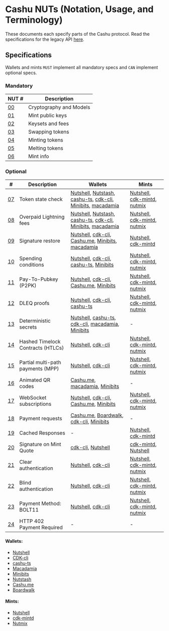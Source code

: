 # Cashu NUTs (Notation, Usage, and Terminology)

These documents each specify parts of the Cashu protocol. Read the specifications for the legacy API [here](https://github.com/cashubtc/nuts/tree/74f26b81b6617db710fa1081eebc0c7203711213).

## Specifications

Wallets and mints `MUST` implement all mandatory specs and `CAN` implement optional specs.

### Mandatory

| NUT #    | Description             |
| -------- | ----------------------- |
| [00][00] | Cryptography and Models |
| [01][01] | Mint public keys        |
| [02][02] | Keysets and fees        |
| [03][03] | Swapping tokens         |
| [04][04] | Minting tokens          |
| [05][05] | Melting tokens          |
| [06][06] | Mint info               |

### Optional

| #        | Description                       | Wallets                                                                            | Mints                                            |
| -------- | --------------------------------- | ---------------------------------------------------------------------------------- | ------------------------------------------------ |
| [07][07] | Token state check                 | [Nutshell][py], [Nutstash][ns], [cashu-ts][ts], [cdk-cli], [Minibits], [macadamia] | [Nutshell][py], [cdk-mintd], [nutmix]            |
| [08][08] | Overpaid Lightning fees           | [Nutshell][py], [Nutstash][ns], [cashu-ts][ts], [cdk-cli], [Minibits], [macadamia] | [Nutshell][py], [cdk-mintd], [nutmix]            |
| [09][09] | Signature restore                 | [Nutshell][py], [cdk-cli], [Cashu.me][cashume], [Minibits], [macadamia]            | [Nutshell][py], [cdk-mintd]                      |
| [10][10] | Spending conditions               | [Nutshell][py], [cdk-cli], [cashu-ts][ts], [Minibits]                              | [Nutshell][py], [cdk-mintd], [nutmix]            |
| [11][11] | Pay-To-Pubkey (P2PK)              | [Nutshell][py], [cdk-cli], [Cashu.me][cashume], [Minibits]                         | [Nutshell][py], [cdk-mintd], [nutmix]            |
| [12][12] | DLEQ proofs                       | [Nutshell][py], [cdk-cli], [cashu-ts][ts]                                          | [Nutshell][py], [cdk-mintd], [nutmix]            |
| [13][13] | Deterministic secrets             | [Nutshell][py], [cashu-ts][ts], [cdk-cli], [macadamia], [Minibits]                 | -                                                |
| [14][14] | Hashed Timelock Contracts (HTLCs) | [Nutshell][py], [cdk-cli]                                                          | [Nutshell][py], [cdk-mintd], [nutmix]            |
| [15][15] | Partial multi-path payments (MPP) | [Nutshell][py], [cdk-cli]                                                          | [Nutshell][py], [cdk-mintd], [nutmix]            |
| [16][16] | Animated QR codes                 | [Cashu.me][cashume], [macadamia], [Minibits]                                       | -                                                |
| [17][17] | WebSocket subscriptions           | [Nutshell][py], [cdk-cli][cdk-cli], [Cashu.me][cashume], [Minibits]                | [Nutshell][py], [cdk-mintd][cdk-mintd], [nutmix] |
| [18][18] | Payment requests                  | [Cashu.me][cashume], [Boardwalk][bwc], [cdk-cli], [Minibits]                       | -                                                |
| [19][19] | Cached Responses                  | -                                                                                  | [Nutshell][py], [cdk-mintd]                      |
| [20][20] | Signature on Mint Quote           | [cdk-cli], [Nutshell][py]                                                          | [cdk-mintd], [Nutshell][py]                      |
| [21][21] | Clear authentication              | [Nutshell][py], [cdk-cli]                                                          | [Nutshell][py], [cdk-mintd], [nutmix]            |
| [22][22] | Blind authentication              | [Nutshell][py], [cdk-cli]                                                          | [Nutshell][py], [cdk-mintd], [nutmix]            |
| [23][23] | Payment Method: BOLT11            | [Nutshell][py], [cdk-cli]                                                          | [Nutshell][py], [cdk-mintd], [nutmix]            |
| [24][24] | HTTP 402 Payment Required         | -                                                                                  | -                                                |

#### Wallets:

- [Nutshell][py]
- [CDK-cli][cdk-cli]
- [cashu-ts][ts]
- [Macadamia][macadamia]
- [Minibits][minibits]
- [Nutstash][ns]
- [Cashu.me][cashume]
- [Boardwalk][bwc]

#### Mints:

- [Nutshell][py]
- [cdk-mintd][cdk-mintd]
- [Nutmix][nutmix]

[py]: https://github.com/cashubtc/nutshell
[lnbits]: https://github.com/lnbits/cashu
[cashume]: https://cashu.me
[ns]: https://nutstash.app/
[ts]: https://github.com/cashubtc/cashu-ts
[enuts]: https://github.com/cashubtc/eNuts
[macadamia]: https://github.com/zeugmaster/macadamia
[minibits]: https://github.com/minibits-cash/minibits_wallet
[moksha]: https://github.com/ngutech21/moksha
[cdk]: https://github.com/cashubtc/cdk
[cdk-cli]: https://github.com/cashubtc/cdk/tree/main/crates/cdk-cli
[cdk-mintd]: https://github.com/cashubtc/cdk/tree/main/crates/cdk-mintd
[nutmix]: https://github.com/lescuer97/nutmix
[bwc]: https://github.com/MakePrisms/boardwalkcash
[00]: 00.md
[01]: 01.md
[02]: 02.md
[03]: 03.md
[04]: 04.md
[05]: 05.md
[06]: 06.md
[07]: 07.md
[08]: 08.md
[09]: 09.md
[10]: 10.md
[11]: 11.md
[12]: 12.md
[13]: 13.md
[14]: 14.md
[15]: 15.md
[16]: 16.md
[17]: 17.md
[18]: 18.md
[19]: 19.md
[20]: 20.md
[21]: 21.md
[22]: 22.md
[23]: 23.md
[24]: 24.md
